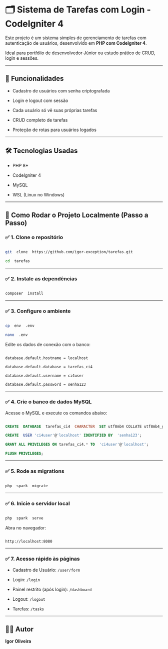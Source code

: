 
  

# 🗂️ Sistema de Tarefas com Login - CodeIgniter 4

  

Este projeto é um sistema simples de gerenciamento de tarefas com autenticação de usuários, desenvolvido em **PHP com CodeIgniter 4**.

Ideal para portfólio de desenvolvedor Júnior ou estudo prático de CRUD, login e sessões.

  

---

  

## 🚀 Funcionalidades

  

- Cadastro de usuários com senha criptografada

- Login e logout com sessão

- Cada usuário só vê suas próprias tarefas

- CRUD completo de tarefas

- Proteção de rotas para usuários logados

  

---

  

## 🛠️ Tecnologias Usadas

  

- PHP 8+

- CodeIgniter 4

- MySQL

- WSL (Linux no Windows)

  

---

  

## 🧭 Como Rodar o Projeto Localmente (Passo a Passo)

  

### ✅ 1. Clone o repositório

  

```bash

git  clone  https://github.com/igor-exception/tarefas.git

cd  tarefas

```

  

---

  

### ✅ 2. Instale as dependências

  

```bash

composer  install

```

  

---

  

### ✅ 3. Configure o ambiente

  

```bash

cp  env  .env

nano  .env

```

  

Edite os dados de conexão com o banco:

  

```dotenv

database.default.hostname = localhost

database.default.database = tarefas_ci4

database.default.username = ci4user

database.default.password = senha123

```

  

---

  

### ✅ 4. Crie o banco de dados MySQL

  

Acesse o MySQL e execute os comandos abaixo:

  

```sql

CREATE  DATABASE  tarefas_ci4  CHARACTER  SET utf8mb4 COLLATE utf8mb4_general_ci;

CREATE  USER 'ci4user'@'localhost' IDENTIFIED BY  'senha123';

GRANT ALL PRIVILEGES ON tarefas_ci4.* TO  'ci4user'@'localhost';

FLUSH PRIVILEGES;

```

  

---

  

### ✅ 5. Rode as migrations

  

```bash

php  spark  migrate

```

  

---

  

### ✅ 6. Inicie o servidor local

  

```bash

php  spark  serve

```

  

Abra no navegador:

  

```

http://localhost:8080

```

  

---

  

### ✅ 7. Acesso rápido às páginas

- Cadastro de Usuário: `/user/form`

- Login: `/login`

- Painel restrito (após login): `/dashboard`

- Logout: `/logout`

- Tarefas: `/tasks`
  

---

  

## 👨‍💻 Autor

  

**Igor Oliveira**


